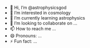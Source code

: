 - 👋 Hi, I’m @astrophysicsgod
- 👀 I’m interested in cosmology
- 🌱 I’m currently learning astrophysics
- 💞️ I’m looking to collaborate on ...
- 📫 How to reach me ...
- 😄 Pronouns: ...
- ⚡ Fun fact: ...

<!---
astrophysicsgod/astrophysicsgod is a ✨ special ✨ repository because its `README.md` (this file) appears on your GitHub profile.
You can click the Preview link to take a look at your changes.
--->

